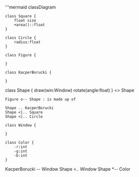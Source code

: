 '''mermaid
classDiagram

    class Square {
        float size
        +area()::float
    }

    class Circle {
        radius:float
    }

    class Figure {
        
    }

    class KacperBorucki {

    }

   class Shape {
        draw(win:Window)
        rotate(angle:float)
   }
    <<interface>> Shape 

    Figure o-- Shape : is made up of

    Shape .. KacperBorucki
    Shape <|.. Square
    Shape <|.. Circle

    class Window {

    }

    class Color {
        -r:int
        -g:int
        -b:int
    }

KacperBorucki -- Window
Shape <.. Window
Shape *-- Color

   

    
